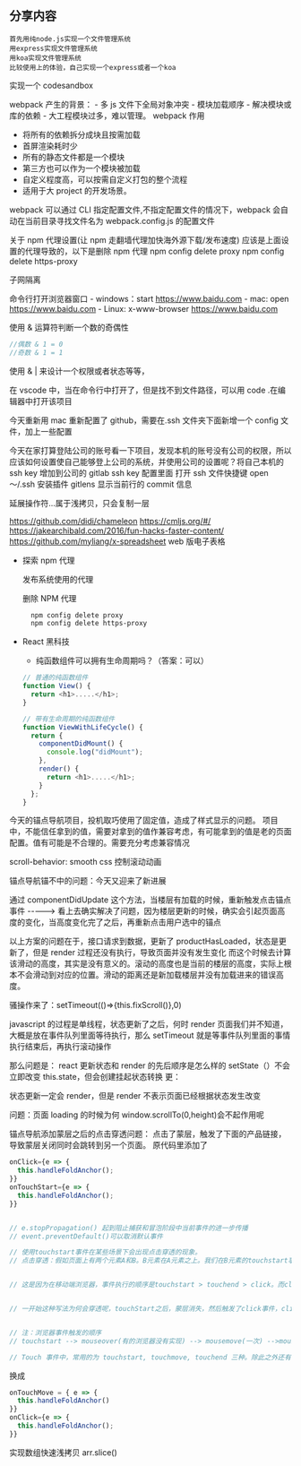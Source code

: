 ## 分享内容

    首先用纯node.js实现一个文件管理系统
    用express实现文件管理系统
    用koa实现文件管理系统
    比较使用上的体验，自己实现一个express或者一个koa

实现一个 codesandbox

webpack 产生的背景： - 多 js 文件下全局对象冲突 - 模块加载顺序 - 解决模块或库的依赖 - 大工程模块过多，难以管理。
webpack 作用

- 将所有的依赖拆分成块且按需加载
- 首屏渲染耗时少
- 所有的静态文件都是一个模块
- 第三方也可以作为一个模块被加载
- 自定义程度高，可以按需自定义打包的整个流程
- 适用于大 project 的开发场景。

webpack 可以通过 CLI 指定配置文件,不指定配置文件的情况下，webpack 会自动在当前目录寻找文件名为 webpack.config.js 的配置文件

关于 npm 代理设置(让 npm 走翻墙代理加快海外源下载/发布速度)
应该是上面设置的代理导致的，以下是删除 npm 代理
npm config delete proxy
npm config delete https-proxy

子网隔离

命令行打开浏览器窗口 - windows：start https://www.baidu.com - mac: open https://www.baidu.com - Linux: x-www-browser https://www.baidu.com

使用 & 运算符判断一个数的奇偶性

```javascript
//偶数 & 1 = 0
//奇数 & 1 = 1
```

使用 & | 来设计一个权限或者状态等等，

在 vscode 中，当在命令行中打开了，但是找不到文件路径，可以用 code .在编辑器中打开该项目

今天重新用 mac 重新配置了 github，需要在.ssh 文件夹下面新增一个 config 文件，加上一些配置

今天在家打算登陆公司的账号看一下项目，发现本机的账号没有公司的权限，所以应该如何设置使自己能够登上公司的系统，并使用公司的设置呢？将自己本机的 ssh key 增加到公司的 gitlab ssh key 配置里面 打开 ssh 文件快捷键 open ～/.ssh
安装插件 gitlens 显示当前行的 commit 信息

延展操作符...属于浅拷贝，只会复制一层

<!-- 滴滴前端框架 -->

https://github.com/didi/chameleon
https://cmljs.org/#/
https://jakearchibald.com/2016/fun-hacks-faster-content/
https://github.com/myliang/x-spreadsheet web 版电子表格

- 探索 npm 代理

  发布系统使用的代理


  删除 NPM 代理

  ```bash
    npm config delete proxy
    npm config delete https-proxy
  ```


- React 黑科技

  - 纯函数组件可以拥有生命周期吗？（答案：可以）

  ```javascript
  // 普通的纯函数组件
  function View() {
    return <h1>.....</h1>;
  }

  // 带有生命周期的纯函数组件
  function ViewWithLifeCycle() {
    return {
      componentDidMount() {
        console.log("didMount");
      },
      render() {
        return <h1>.....</h1>;
      }
    };
  }
  ```

今天的锚点导航项目，投机取巧使用了固定值，造成了样式显示的问题。
项目中，不能信任拿到的值，需要对拿到的值作兼容考虑，有可能拿到的值是老的页面配置。值有可能是不合理的。需要充分考虑兼容情况

scroll-behavior: smooth
css 控制滚动动画

锚点导航锚不中的问题：今天又迎来了新进展

通过 componentDidUpdate 这个方法，当楼层有加载的时候，重新触发点击锚点事件 -----> 看上去确实解决了问题，因为楼层更新的时候，确实会引起页面高度的变化，当高度变化完了之后，再重新点击用户选中的锚点

以上方案的问题在于，接口请求到数据，更新了 productHasLoaded，状态是更新了，但是 render 过程还没有执行，导致页面并没有发生变化
而这个时候去计算该滑动的高度，其实是没有意义的。滚动的高度也是当前的楼层的高度，实际上根本不会滑动到对应的位置。滑动的距离还是新加载楼层并没有加载进来的错误高度。

骚操作来了：setTimeout(()=>{this.fixScroll()},0)

javascript 的过程是单线程，状态更新了之后，何时 render 页面我们并不知道，大概是放在事件队列里面等待执行，那么 setTimeout 就是等事件队列里面的事情执行结束后，再执行滚动操作

那么问题是： react 更新状态和 render 的先后顺序是怎么样的
setState（）不会立即改变 this.state，但会创建挂起状态转换
更：

状态更新一定会 render，但是 render 不表示页面已经根据状态发生改变

问题：页面 loading 的时候为何 window.scrollTo(0,height)会不起作用呢

锚点导航添加蒙层之后的点击穿透问题：
点击了蒙层，触发了下面的产品链接，导致蒙层关闭同时会跳转到另一个页面。
原代码里添加了

```js
onClick={e => {
  this.handleFoldAnchor();
}}
onTouchStart={e => {
  this.handleFoldAnchor();
}}


// e.stopPropagation() 起到阻止捕获和冒泡阶段中当前事件的进一步传播
// event.preventDefault()可以取消默认事件

// 使用touchstart事件在某些场景下会出现点击穿透的现象。
// 点击穿透：假如页面上有两个元素A和B。B元素在A元素之上。我们在B元素的touchstart事件上注册了一个回调函数，该回调函数的作用是隐藏B元素。我们发现，当我们点击B元素，B元素被隐藏了，随后，A元素触发了click事件。


// 这是因为在移动端浏览器，事件执行的顺序是touchstart > touchend > click。而click事件有300ms的延迟


// 一开始这种写法为何会穿透呢，touchStart之后，蒙层消失，然后触发了click事件，click点击了产品的链接，从而跳转。


// 注：浏览器事件触发的顺序
// touchstart --> mouseover(有的浏览器没有实现) --> mousemove(一次) -->mousedown --> mouseup --> click -->touchend

// Touch 事件中，常用的为 touchstart, touchmove, touchend 三种。除此之外还有touchcancel

```

换成
```js
onTouchMove = { e => {
  this.handleFoldAnchor()
}}
onClick={e => {
  this.handleFoldAnchor();
}}
```


 实现数组快速浅拷贝
 arr.slice()